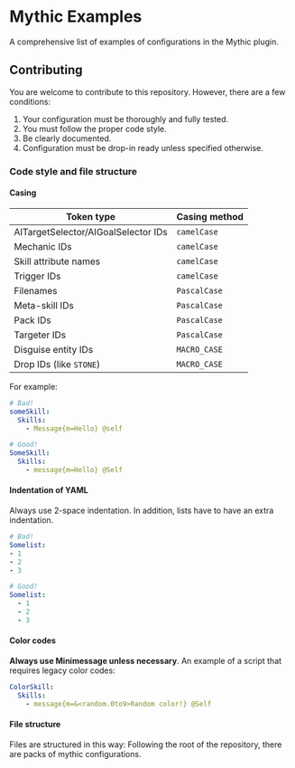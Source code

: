 # Mythic Examples

A comprehensive list of examples of configurations in the Mythic plugin.

## Contributing

You are welcome to contribute to this repository. However, there are a few conditions:

1. Your configuration must be thoroughly and fully tested.
1. You must follow the proper code style.
1. Be clearly documented.
1. Configuration must be drop-in ready unless specified otherwise.

### Code style and file structure

#### Casing

| Token type                          | Casing method |
| ----------------------------------- | ------------- |
| AITargetSelector/AIGoalSelector IDs | `camelCase`   |
| Mechanic IDs                        | `camelCase`   |
| Skill attribute names               | `camelCase`   |
| Trigger IDs                         | `camelCase`   |
| Filenames                           | `PascalCase`  |
| Meta-skill IDs                      | `PascalCase`  |
| Pack IDs                            | `PascalCase`  |
| Targeter IDs                        | `PascalCase`  |
| Disguise entity IDs                 | `MACRO_CASE`  |
| Drop IDs (like `STONE`)             | `MACRO_CASE`  |

For example:

```yaml
# Bad!
someSkill:
  Skills:
    - Message{m=Hello} @self
```

```yaml
# Good!
SomeSkill:
  Skills:
    - message{m=Hello} @Self
```

#### Indentation of YAML

Always use 2-space indentation. In addition, lists have to have an extra indentation.

```yaml
# Bad!
Somelist:
- 1
- 2
- 3
```

```yaml
# Good!
Somelist:
  - 1
  - 2
  - 3
```

#### Color codes

**Always use Minimessage unless necessary**. An example of a script that requires legacy color codes:

```yaml
ColorSkill:
  Skills:
    - message{m=&<random.0to9>Random color!} @Self
```

#### File structure

Files are structured in this way: Following the root of the repository, there are packs of mythic configurations.
